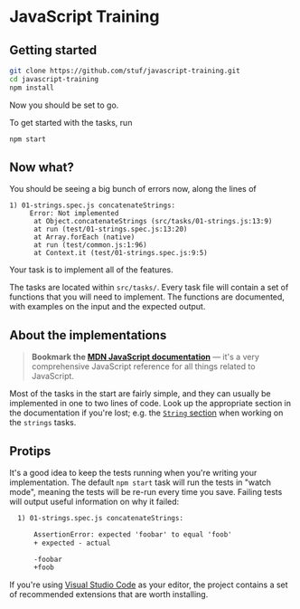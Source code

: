 
# JavaScript Training

## Getting started

```sh
git clone https://github.com/stuf/javascript-training.git
cd javascript-training
npm install
```

Now you should be set to go.

To get started with the tasks, run

```sh
npm start
```

## Now what?

You should be seeing a big bunch of errors now, along the lines of

```
1) 01-strings.spec.js concatenateStrings:
     Error: Not implemented
      at Object.concatenateStrings (src/tasks/01-strings.js:13:9)
      at run (test/01-strings.spec.js:13:20)
      at Array.forEach (native)
      at run (test/common.js:1:96)
      at Context.it (test/01-strings.spec.js:9:5)
```

Your task is to implement all of the features.

The tasks are located within `src/tasks/`. Every task file will contain a set of functions that you will need to implement. The functions are documented, with examples on the input and the expected output.

## About the implementations

>**Bookmark the [MDN JavaScript documentation](https://developer.mozilla.org/en-US/docs/Web/JavaScript/Reference)** — it's a very comprehensive JavaScript reference for all things related to JavaScript.

Most of the tasks in the start are fairly simple, and they can usually be implemented in one to two lines of code. Look up the appropriate section in the documentation if you're lost; e.g. the [`String` section](https://developer.mozilla.org/en-US/docs/Web/JavaScript/Reference/Global_Objects/String) when working on the `strings` tasks.

## Protips

It's a good idea to keep the tests running when you're writing your implementation. The default `npm start` task will run the tests in "watch mode", meaning the tests will be re-run every time you save. Failing tests will output useful information on why it failed:

```diff
  1) 01-strings.spec.js concatenateStrings:

      AssertionError: expected 'foobar' to equal 'foob'
      + expected - actual

      -foobar
      +foob
```

If you're using [Visual Studio Code](https://code.visualstudio.com/) as your editor, the project contains a set of recommended extensions that are worth installing.
